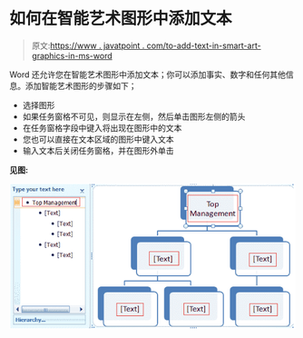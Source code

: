 # 如何在智能艺术图形中添加文本

> 原文:[https://www . javatpoint . com/to-add-text-in-smart-art-graphics-in-ms-word](https://www.javatpoint.com/to-add-text-in-smart-art-graphics-in-ms-word)

Word 还允许您在智能艺术图形中添加文本；你可以添加事实、数字和任何其他信息。添加智能艺术图形的步骤如下；

*   选择图形
*   如果任务窗格不可见，则显示在左侧，然后单击图形左侧的箭头
*   在任务窗格字段中键入将出现在图形中的文本
*   您也可以直接在文本区域的图形中键入文本
*   输入文本后关闭任务窗格，并在图形外单击

**见图:**

![MS Word How to add text in smart art graphics 1](img/5b1a6b52fcac196a9382360806aa74e8.png)